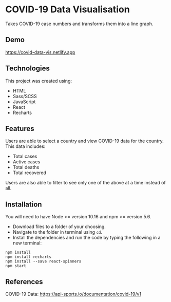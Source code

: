 # COVID-19 Data Visualisation
Takes COVID-19 case numbers and transforms them into a line graph. 

## Demo
https://covid-data-vis.netlify.app

## Technologies
This project was created using:
- HTML
- Sass/SCSS
- JavaScript
- React
- Recharts

## Features
Users are able to select a country and view COVID-19 data for the country. This data includes:
- Total cases
- Active cases
- Total deaths
- Total recovered

Users are also able to filter to see only one of the above at a time instead of all. 

## Installation
You will need to have Node >= version 10.16 and npm >= version 5.6.
- Download files to a folder of your choosing.
- Navigate to the folder in terminal using `cd`.
- Install the dependencies and run the code by typing the following in a new terminal:
```
npm install
npm install recharts
npm install --save react-spinners
npm start
```

## References
COVID-19 Data: https://api-sports.io/documentation/covid-19/v1
